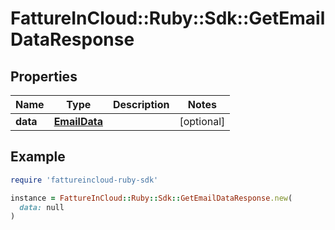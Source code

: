 # FattureInCloud::Ruby::Sdk::GetEmailDataResponse

## Properties

| Name | Type | Description | Notes |
| ---- | ---- | ----------- | ----- |
| **data** | [**EmailData**](EmailData.md) |  | [optional] |

## Example

```ruby
require 'fattureincloud-ruby-sdk'

instance = FattureInCloud::Ruby::Sdk::GetEmailDataResponse.new(
  data: null
)
```

